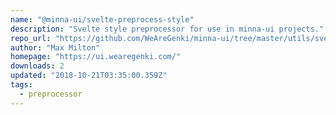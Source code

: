 ```yaml
---
name: "@minna-ui/svelte-preprocess-style"
description: "Svelte style preprocessor for use in minna-ui projects."
repo_url: "https://github.com/WeAreGenki/minna-ui/tree/master/utils/svelte-preprocess-style"
author: "Max Milton"
homepage: "https://ui.wearegenki.com/"
downloads: 2
updated: "2018-10-21T03:35:00.359Z"
tags: 
  - preprocessor
---
```

